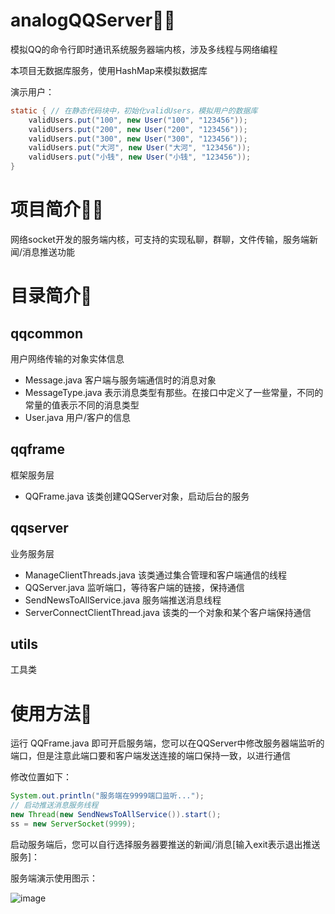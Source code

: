 # analogQQServer🤷‍♂️
模拟QQ的命令行即时通讯系统服务器端内核，涉及多线程与网络编程

本项目无数据库服务，使用HashMap来模拟数据库

演示用户：

``` java
static { // 在静态代码块中，初始化validUsers，模拟用户的数据库
    validUsers.put("100", new User("100", "123456"));
    validUsers.put("200", new User("200", "123456"));
    validUsers.put("300", new User("300", "123456"));
    validUsers.put("大河", new User("大河", "123456"));
    validUsers.put("小钱", new User("小钱", "123456"));
}
```

# 项目简介😶‍🌫️
网络socket开发的服务端内核，可支持的实现私聊，群聊，文件传输，服务端新闻/消息推送功能


# 目录简介🙌

## qqcommon
用户网络传输的对象实体信息
- Message.java 客户端与服务端通信时的消息对象
- MessageType.java 表示消息类型有那些。在接口中定义了一些常量，不同的常量的值表示不同的消息类型
- User.java 用户/客户的信息

## qqframe
框架服务层
- QQFrame.java 该类创建QQServer对象，启动后台的服务

## qqserver
业务服务层
- ManageClientThreads.java 该类通过集合管理和客户端通信的线程
- QQServer.java 监听端口，等待客户端的链接，保持通信
- SendNewsToAllService.java 服务端推送消息线程
- ServerConnectClientThread.java 该类的一个对象和某个客户端保持通信

## utils
工具类

# 使用方法🎈
运行 QQFrame.java 即可开启服务端，您可以在QQServer中修改服务器端监听的端口，但是注意此端口要和客户端发送连接的端口保持一致，以进行通信

修改位置如下：
``` java
System.out.println("服务端在9999端口监听...");
// 启动推送消息服务线程
new Thread(new SendNewsToAllService()).start();
ss = new ServerSocket(9999);
```

启动服务端后，您可以自行选择服务器要推送的新闻/消息[输入exit表示退出推送服务]：

服务端演示使用图示：

![image](https://user-images.githubusercontent.com/76278560/184478799-8a11ddff-d99c-47a5-bd03-05c11299bac6.png)



